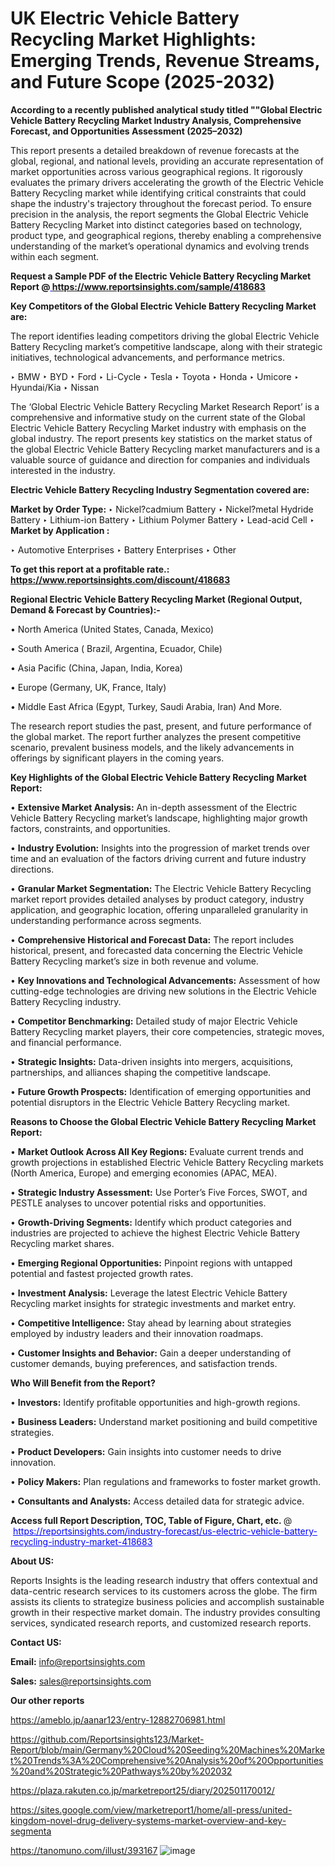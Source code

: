 # UK Electric Vehicle Battery Recycling Market Highlights: Emerging Trends, Revenue Streams, and Future Scope (2025-2032)

<strong>According to a recently published analytical study titled ""Global Electric Vehicle Battery Recycling Market Industry Analysis, Comprehensive Forecast, and Opportunities Assessment (2025–2032)</strong>

This report presents a detailed breakdown of revenue forecasts at the global, regional, and national levels, providing an accurate representation of market opportunities across various geographical regions. It rigorously evaluates the primary drivers accelerating the growth of the Electric Vehicle Battery Recycling market while identifying critical constraints that could shape the industry's trajectory throughout the forecast period. To ensure precision in the analysis, the report segments the Global Electric Vehicle Battery Recycling Market into distinct categories based on technology, product type, and geographical regions, thereby enabling a comprehensive understanding of the market’s operational dynamics and evolving trends within each segment.

<strong>Request a Sample PDF of the Electric Vehicle Battery Recycling Market Report </strong><strong>@<a href=https://www.reportsinsights.com/sample/418683 style=color:#0000ff;> https://www.reportsinsights.com/sample/418683</a></strong></font>

<strong>Key Competitors of the Global Electric Vehicle Battery Recycling Market are:</strong>

The report identifies leading competitors driving the global Electric Vehicle Battery Recycling market’s competitive landscape, along with their strategic initiatives, technological advancements, and performance metrics.

‣ BMW
‣ BYD
‣ Ford
‣ Li-Cycle
‣ Tesla
‣ Toyota
‣ Honda
‣ Umicore
‣ Hyundai/Kia
‣ Nissan

The ‘Global Electric Vehicle Battery Recycling Market Research Report’ is a comprehensive and informative study on the current state of the Global Electric Vehicle Battery Recycling Market industry with emphasis on the global industry. The report presents key statistics on the market status of the global Electric Vehicle Battery Recycling market manufacturers and is a valuable source of guidance and direction for companies and individuals interested in the industry.

<strong>Electric Vehicle Battery Recycling Industry Segmentation covered are:</strong>

<strong>Market by Order Type: </strong>
‣ Nickel?cadmium Battery
‣ Nickel?metal Hydride Battery
‣ Lithium-ion Battery
‣ Lithium Polymer Battery
‣ Lead-acid Cell
‣ 
<strong>Market by Application :</strong>

‣ Automotive Enterprises
‣ Battery Enterprises
‣ Other

<strong>To get this report at a profitable rate.: <a href=https://www.reportsinsights.com/discount/418683 style=color:#0000ff;>https://www.reportsinsights.com/discount/418683</a></strong></font>

<strong>Regional Electric Vehicle Battery Recycling Market (Regional Output, Demand &amp; Forecast by Countries):-</strong>

• North America (United States, Canada, Mexico)

• South America ( Brazil, Argentina, Ecuador, Chile)

• Asia Pacific (China, Japan, India, Korea)

• Europe (Germany, UK, France, Italy)

• Middle East Africa (Egypt, Turkey, Saudi Arabia, Iran) And More.

The research report studies the past, present, and future performance of the global market. The report further analyzes the present competitive scenario, prevalent business models, and the likely advancements in offerings by significant players in the coming years.

<strong>Key Highlights of the Global Electric Vehicle Battery Recycling Market Report:</strong>

• <strong>Extensive Market Analysis:</strong> An in-depth assessment of the Electric Vehicle Battery Recycling market’s landscape, highlighting major growth factors, constraints, and opportunities.

• <strong>Industry Evolution:</strong> Insights into the progression of market trends over time and an evaluation of the factors driving current and future industry directions.

• <strong>Granular Market Segmentation:</strong> The Electric Vehicle Battery Recycling market report provides detailed analyses by product category, industry application, and geographic location, offering unparalleled granularity in understanding performance across segments.

• <strong>Comprehensive Historical and Forecast Data:</strong> The report includes historical, present, and forecasted data concerning the Electric Vehicle Battery Recycling market’s size in both revenue and volume.

• <strong>Key Innovations and Technological Advancements:</strong> Assessment of how cutting-edge technologies are driving new solutions in the Electric Vehicle Battery Recycling industry.

• <strong>Competitor Benchmarking:</strong> Detailed study of major Electric Vehicle Battery Recycling market players, their core competencies, strategic moves, and financial performance.

• <strong>Strategic Insights:</strong> Data-driven insights into mergers, acquisitions, partnerships, and alliances shaping the competitive landscape.

• <strong>Future Growth Prospects:</strong> Identification of emerging opportunities and potential disruptors in the Electric Vehicle Battery Recycling market.

<strong>Reasons to Choose the Global Electric Vehicle Battery Recycling Market Report:</strong>

• <strong>Market Outlook Across All Key Regions:</strong> Evaluate current trends and growth projections in established Electric Vehicle Battery Recycling markets (North America, Europe) and emerging economies (APAC, MEA).

• <strong>Strategic Industry Assessment:</strong> Use Porter’s Five Forces, SWOT, and PESTLE analyses to uncover potential risks and opportunities.

• <strong>Growth-Driving Segments:</strong> Identify which product categories and industries are projected to achieve the highest Electric Vehicle Battery Recycling market shares.

• <strong>Emerging Regional Opportunities:</strong> Pinpoint regions with untapped potential and fastest projected growth rates.

• <strong>Investment Analysis:</strong> Leverage the latest Electric Vehicle Battery Recycling market insights for strategic investments and market entry.

• <strong>Competitive Intelligence:</strong> Stay ahead by learning about strategies employed by industry leaders and their innovation roadmaps.

• <strong>Customer Insights and Behavior:</strong> Gain a deeper understanding of customer demands, buying preferences, and satisfaction trends.

<strong>Who Will Benefit from the Report?</strong>

• <strong>Investors:</strong> Identify profitable opportunities and high-growth regions.

• <strong>Business Leaders:</strong> Understand market positioning and build competitive strategies.

• <strong>Product Developers:</strong> Gain insights into customer needs to drive innovation.

• <strong>Policy Makers:</strong> Plan regulations and frameworks to foster market growth.

• <strong>Consultants and Analysts:</strong> Access detailed data for strategic advice.
</ul>
<strong>Access full Report Description, TOC, Table of Figure, Chart, etc. </strong>@  <a href=https://reportsinsights.com/industry-forecast/us-electric-vehicle-battery-recycling-industry-market-418683 style=color:#0000ff;>https://reportsinsights.com/industry-forecast/us-electric-vehicle-battery-recycling-industry-market-418683</a></font>

<strong><strong>About US</strong>:</strong>

Reports Insights is the leading research industry that offers contextual and data-centric research services to its customers across the globe. The firm assists its clients to strategize business policies and accomplish sustainable growth in their respective market domain. The industry provides consulting services, syndicated research reports, and customized research reports.

<strong>Contact US:</strong>

<p class=""""><b>Email:</b> <a href=mailto:info@reportsinsights.com>info@reportsinsights.com</a></p>
<p class=""""><b>Sales:</b> <a href=mailto:sales@reportsinsights.com>sales@reportsinsights.com</a></p>

<strong>Our other reports</strong>

<a href=https://ameblo.jp/aanar123/entry-12882706981.html>https://ameblo.jp/aanar123/entry-12882706981.html</a>

<a href=https://github.com/Reportsinsights123/Market-Report/blob/main/Germany%20Cloud%20Seeding%20Machines%20Market%20Trends%3A%20Comprehensive%20Analysis%20of%20Opportunities%20and%20Strategic%20Pathways%20by%202032>https://github.com/Reportsinsights123/Market-Report/blob/main/Germany%20Cloud%20Seeding%20Machines%20Market%20Trends%3A%20Comprehensive%20Analysis%20of%20Opportunities%20and%20Strategic%20Pathways%20by%202032</a>

<a href=https://plaza.rakuten.co.jp/marketreport25/diary/202501170012/>https://plaza.rakuten.co.jp/marketreport25/diary/202501170012/</a>

<a href=https://sites.google.com/view/marketreport1/home/all-press/united-kingdom-novel-drug-delivery-systems-market-overview-and-key-segmenta>https://sites.google.com/view/marketreport1/home/all-press/united-kingdom-novel-drug-delivery-systems-market-overview-and-key-segmenta</a>

<a href=https://tanomuno.com/illust/393167>https://tanomuno.com/illust/393167</a>
![image](https://github.com/user-attachments/assets/3553ed67-81c3-40f7-89bd-d8ba797314ba)
